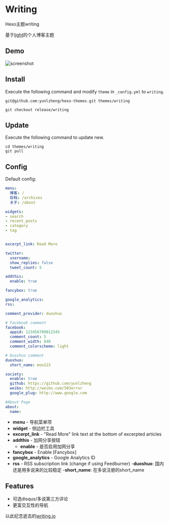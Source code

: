 # Writing

Hexo主题writing

基于[light](https://github.com/tommy351/hexo-theme-light)的个人博客主题

## Demo

![screenshot](https://raw.github.com/yunlzheng/hexo-themes/release/writing/source/css/img/themes-writing.png)


## Install

Execute the following command and modify `theme` in `_config.yml` to `writing`.

```
git@github.com:yunlzheng/hexo-themes.git themes/writing
```

```
git checkout release/writing
```

## Update

Execute the following command to update new.

```
cd themes/writing
git pull
```

## Config

Default config:

``` yaml
menu:
  博客: /
  存档: /archives
  关于: /about

widgets:
- search
- recent_posts
- category
- tag


excerpt_link: Read More

twitter:
  username:
  show_replies: false
  tweet_count: 5

addthis:
  enable: true

fancybox: true

google_analytics:
rss:

comment_provider: duoshuo

# Facebook comment
facebook:
  appid: 123456789012345
  comment_count: 5
  comment_width: 840
  comment_colorscheme: light

# Duoshuo comment
duoshuo:
  short_name: moo123

society:
  enable: true
  github: https://github.com/yunlzheng
  weibo: http://weibo.com/503error
  google_plug: http://www.google.com

#About Page
about:
  name:
```

- **menu** - 导航菜单项
- **widget** - 侧边栏工具
- **excerpt_link** - "Read More" link text at the bottom of excerpted articles
- **addthis** - 加网分享按钮
  - **enable** - 是否启用加网分享
- **fancybox** - Enable [Fancybox]
- **google_analytics** - Google Analytics ID
- **rss** - RSS subscription link (change if using Feedburner)
-**duoshuo**: 国内还是用多说来的比较稳定
  -**short_name**: 在多说注册的short_name 

## Features
   
* 可选disqus/多说第三方评论
*  更富交互性的导航 

以此纪念逝去的[writing.io](https://github.com/chloerei/writings)  
